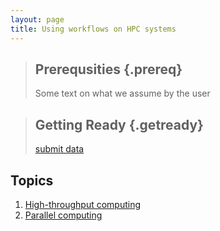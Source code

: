 ```yaml
---
layout: page
title: Using workflows on HPC systems
---
```


> ## Prerequsities {.prereq}
>
> Some text on what we assume by the user

> ## Getting Ready {.getready}
>
> [submit data](hpc-workflows.tar.gz)

## Topics
1. [High-throughput computing](01-throughput.html)
2. [Parallel computing](02-parallel.html)
